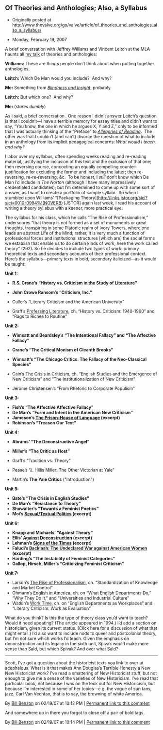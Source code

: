 ## Of Theories and Anthologies; Also, a Syllabus

 * Originally posted at http://www.thevalve.org/go/valve/article/of_theories_and_anthologies_also_a_syllabus/

* Monday, February 19, 2007 

A brief conversation with Jeffrey Williams and Vincent Leitch at the MLA haunts all [my talk](http://acephalous.typepad.com/acephalous/2007/02/in_which_i_shar.html) of theories and anthologies:

**Williams:** These are things people don’t think about when putting together anthologies.

**Leitch:** Which De Man would you include?  And why?

**Me:** Something from [_Blindness and Insight_](http://www.amazon.com/exec/obidos/ASIN/0816611351/diesekoschmar-20), probably.

**Leitch:** But which one?  And why?

**Me:** (_stares dumbly_)

As I said, a brief conversation.  One reason I didn’t answer Leitch’s question is that I couldn’t—I have a terrible memory for essay titles and didn’t want to say, “You know, the one in which he argues X, Y and Z,” only to be informed that I was actually thinking of the “Preface” to [_Allegories of Reading_](http://www.amazon.com/exec/obidos/ASIN/0816611351/diesekoschmar-20).  The other was that I couldn’t (and can’t) divorce the question of what to include in an anthology from its implicit pedagogical concerns: _What would I teach, and why?_  

I labor over my syllabus, often spending weeks reading and re-reading material, justifying the inclusion of this text and the exclusion of that one; then reversing course, concocting an equally compelling counter-justification for excluding the former and including the latter; then re-reversing, re-re-reversing, &amp;c.  To be honest, I _still_ don’t know which De Man I’d include in _The Norton_ (although I have many impressively credentialed candidates); but I’m determined to come up with some sort of answer, as I want to create a portfolio of sample syllabi.  So when I stumbled upon Williams’ “[Packaging Theory](http://links.jstor.org/sici?sici=0010-0994%!(NOVERB) [JSTOR] again last week, I read his account of writing a theory syllabus with a keener, more practical eye.

The syllabus for his class, which he calls “The Rise of Professionalism,” underscores “that theory is not formed as a set of monuments or great thoughts, transpiring in some Platonic realm of Ivory Towers, where one leads an abstract Life of the Mind; rather, it is very much a function of professional forces and institutional structures [which are] the social forms we establish that enable us to do certain kinds of work, here the work called theory” (292).  So he decides to include two types of work: primary theoretical texts and secondary accounts of their professional context.  Here’s the syllabus—primary texts in bold, secondary italicized—as it would be taught:

**Unit 1:**

* **R.S. Crane’s “History vs. Criticism in the Study of Literature"**
* **John Crowe Ransom’s “Criticism, Inc."**

* Culler’s “Literary Criticism and the American University"
* Graff’s [Professing Literature](http://www.amazon.com/exec/obidos/ASIN/0226306046/diesekoschmar-20), ch. “History vs. Criticism: 1940-1960” and “Rags to Riches to Routine"

**Unit 2:**

* **Wimsatt and Beardsley’s “The Intentional Fallacy” and “The Affective Fallacy"**
* **Crane’s “The Critical Monism of Cleanth Brooks"**
* **Wimsatt’s “The Chicago Critics: The Fallacy of the Neo-Classical Species"**

* Cain’s [The Crisis in Criticism](http://www.amazon.com/exec/obidos/ASIN/0801834724/diesekoschmar-20), ch. “English Studies and the Emergence of New Criticism” and “The Institutionalization of New Criticism"
* Jerome Christensen’s “From Rhetoric to Corporate Populism"

**Unit 3:**

* **Fish’s “The Affective Affective Fallacy"**
* **De Man’s “Form and Intent in the American New Criticism"**
* **Jameson’s [The Prison-House of Language](http://www.amazon.com/exec/obidos/ASIN/0691013160/diesekoschmar-20) (excerpt)**
* **Robinson’s “Treason Our Text"**

**Unit 4:**

* **Abrams’ “The Deconstructive Angel"**
* **Miller’s “The Critic as Host"**

* Graff’s “Tradition vs. Theory"
* Pease’s “J. Hillis Miller: The Other Victorian at Yale"
* Martin’s **The Yale Critics** ("Introduction")

**Unit 5:**

* **Bate’s “The Crisis in English Studies"**
* **De Man’s “Resistance to Theory"**
* **Showalter’s “Towards a Feminist Poetics"**
* **Moi’s [Sexual/Textual Politics](http://www.amazon.com/exec/obidos/ASIN/0415280117/diesekoschmar-20) (excerpt)**

**Unit 6:**

* **Knapp and Michaels’ “Against Theory"**
* **Ellis’ [Against Deconstruction](http://www.amazon.com/exec/obidos/ASIN/0691014841/diesekoschmar-20) (excerpt)**
* **Lehman’s [Signs of the Times](http://www.amazon.com/exec/obidos/ASIN/0671775944/diesekoschmar-20) (excerpt)**
* **Faludi’s [Backlash: The Undeclared War against American Women](http://www.amazon.com/exec/obidos/ASIN/0307345424/diesekoschmar-20) (excerpt)**
* **Harding’s “The Instability of Feminist Categories"**
* **Gallop, Hirsch, Miller’s “Criticizing Feminist Criticism"**

**Unit 7:**

* Larson’s [The Rise of Professionalism](http://www.amazon.com/exec/obidos/ASIN/0520039505/diesekoschmar-20), ch. “Standardization of Knowledge and Market Control"
* Ohmann’s [English in America](http://www.amazon.com/exec/obidos/ASIN/0819562947/diesekoschmar-20), ch. on “What English Departments Do,” “Why They Do It,” and “Universities and Industrial Culture"
* Watkin’s [Work Time](http://www.amazon.com/exec/obidos/ASIN/0804720150/diesekoschmar-20), ch. on “English Departments as Workplaces” and “Literary Criticism: Work as Evaluation"

What do you think?  Is this the type of theory class you’d want to teach?  Would it need updating?  (The article appeared in 1994.) I’d add a section on historicism, given its current status.  (Click here for a discussion of what that might entail.) I’d also want to include nods to queer and postcolonial theory, but I’m not sure which works I’d teach.  Given the emphasis on deconstruction and its legacy in the sixth unit, Spivak would make more sense than Said, but which Spivak?  And over what Said? 

---

Scott, I’ve got a question about the historicist texts you link to over at acephalous. What is it that makes Ann Douglas’s Terrible Honesty a New New Historicist work? I’ve read a smattering of New Historicist stuff, but not enough to give me a sense of the varieties of New Historicism. I’ve read that particular book, not because I was on the look out for New Historicism, but because I’m interested in some of her topics—e.g. the vogue of sun tans, jazz, Carl Van Vechtan, that is to say, the browning of white America.

By [Bill Benzon](http://new-savanna.blogspot.com/) on 02/19/07 at 10:12 PM | [Permanent link to this comment](http://www.thevalve.org/go/valve/article/of_theories_and_anthologies_also_a_syllabus/#14651)

And somewhere up in there you forgot to close off a pair of bold tags.

By [Bill Benzon](http://new-savanna.blogspot.com/) on 02/19/07 at 10:14 PM | [Permanent link to this comment](http://www.thevalve.org/go/valve/article/of_theories_and_anthologies_also_a_syllabus/#14652)


